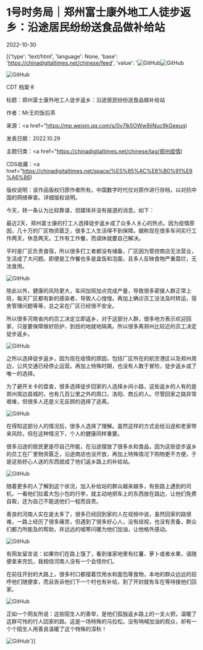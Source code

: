 # 1号时务局｜郑州富士康外地工人徒步返乡：沿途居民纷纷送食品做补给站

2022-10-30

[{'type': 'text/html', 'language': None, 'base': 'https://chinadigitaltimes.net/chinese/feed', 'value': '![GitHub](https://chinadigitaltimes.net/chinese/files/2022/10/Screen-Shot-2022-10-29-at-9.39.31-PM-768x461.png)![GitHub](https://chinadigitaltimes.net/chinese/files/2022/10/post-689046-635dff232f9fa.)

![GitHub](https://chinadigitaltimes.net/chinese/files/2022/10/post-689046-635dff2338bf0.)



CDT 档案卡

标题：郑州富士康外地工人徒步返乡：沿途居民纷纷送食品做补给站

作者：Mr王的饭后茶

来源：<a href="https://mp.weixin.qq.com/s/0v7lk5OWw9iiNuc9kGeeug)

发表日期：2022.10.29

主题归类：<a href="https://chinadigitaltimes.net/chinese/tag/郑州疫情)

CDS收藏：<a href="https://chinadigitaltimes.net/space/%E5%85%AC%E6%B0%91%E9%A6%86)

版权说明：该作品版权归原作者所有。中国数字时代仅对原作进行存档，以对抗中国的网络审查。详细版权说明。





今天，转一条认为比较靠谱，但媒体并没有报道的消息。如下：

最近2天，郑州富士康的打工人选择徒步返乡成了众多人关心的热点。因为疫情原因，几十万的厂区物资匮乏，很多工人生活得不到保障。据称现在很多车间实行工作两天，休息两天。工作有工作餐，而调休就要自己解决。

平时是厂区负责食宿，所以很多打工者都没有储备，厂区因为管控商店无法营业，生活成了大问题。即便是工作餐也多是盒饭和泡面，且多人反映食物严重腐烂，无法食用。

![GitHub](https://chinadigitaltimes.net/chinese/files/2022/10/post-689046-635dff2341917.)

除此以外，健康的风险更大，车间加班加点完成产量，导致很多密接人群正常上班，每天厂区都有新的感染者，导致人心惶惶。再加上确诊员工没法及时转运，宿舍管理问题等等，总之呆在厂区已经很不安全。

所以很多河南省内的员工决定立即返乡，对于这部分人群，很多地方表示欢迎回家，只是要保障做好防护，到目的地就地隔离。所以很多离郑州比较近的员工决定徒步返乡。

![GitHub](https://chinadigitaltimes.net/chinese/files/2022/10/post-689046-635dff234a413.)

之所以选择徒步返乡，因为现在疫情的原因，包括厂区所在的航空港区以及郑州周边，公共交通已经停止运营。再加上特殊时期，也没有人敢于冒险，徒步返乡成了唯一的选择。

为了避开关卡的盘查，很多选择徒步回家的人选择乡间小路，这些返乡的人有的是郑州周边县城的，也有几百公里之外的周口，洛阳、商丘的人。尽管回家之路异常艰难，但很多人还是义无反顾的选择了逃离。

![GitHub](https://chinadigitaltimes.net/chinese/files/2022/10/post-689046-635dff2354206.)

在得知这部分人的情况后，很多人选择了理解。虽然这样的方式会给沿途和老家带来风险，但在这种情况下，个人的健康同样重要。

很多沿途的居民更是尽自己所能，在沿途摆放了很多水和食品，因为这些徒步返乡的员工在厂里物资匮乏，沿途商店也没开放，再加上特殊情况下购物更不方便，于是这些好心人送的东西就成了他们返乡路上的补给站。

![GitHub](https://chinadigitaltimes.net/chinese/files/2022/10/post-689046-635dff235d792.)

随着更多的人了解到这个状况，加入补给站的群众越来越多，有些路上遇到的司机，一看他们拉着大包小包的行李，就主动地把车上的东西放在路边，让他们免费自取，还为自己不能送他们一程而自责。

善良的河南人实在是太多了，很多已经回到家的人在视频中说，虽然回家的路很难，一路上经历了很多痛苦，但遇到了很多好心人，没有歧视，也没有责备，群众们都力所能及的帮助，并远远的嘘寒问暖为他们加油，让他格外感动。

![GitHub](https://chinadigitaltimes.net/chinese/files/2022/10/post-689046-635dff2366171.)

有网友留言说：如果你们在路上饿了，看到谁家地里有红薯、萝卜或者水果，请随便拿来充饥，我相信河南人没有一个会怪你们。

在前往开封的大路上，很多村口都摆着饮用水和面包等食物，本地的群众远远的招呼他们随便拿，而且告诉他们下一个村也有补给，到了开封就有车在等待接他们回家。

![GitHub](https://chinadigitaltimes.net/chinese/files/2022/10/post-689046-635dff23706f2.)

正如一个网友所说：这些陌生人的善举，是他们孤独返乡路上的一支火把，温暖了这群可怜的行人回家的路。这是一场特殊的马拉松，没有呐喊加油的观众，却有一个个陌生人用善良温暖了这个特殊的深秋！

![GitHub](https://chinadigitaltimes.net/chinese/files/2022/10/post-689046-635dff237b8c1.)'}]